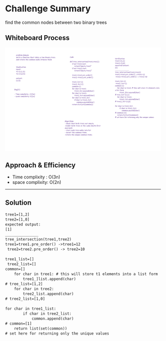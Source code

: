 # Challenge Summary

find the common nodes between two binary trees

## Whiteboard Process
![](/images/trees_intersection.png)

## Approach & Efficiency

- Time complixity : O(3n)
- space complixity: O(2n)
---

## Solution
```
tree1=[1,2]
tree2=[1,0]
expected output:
[1]
_______________
tree_intersection(tree1,tree2)
tree1=tree1.pre_order() ->tree1=12
 tree2=tree2.pre_order() -> tree2=10

tree1_list=[]
 tree2_list=[]
common=[]
    for char in tree1: # this will store t1 elements into a list form
        tree1_]list.append(char)
# tree_list=[1,2]
    for char in tree2:
        tree2_list.append(char)   
# tree2_list=[1,0]

for char in tree1_list:
        if char in tree2_list: 
            common.append(char)    
# common=[1]
    return list(set(common))
# set here for returning only the unique values 

```